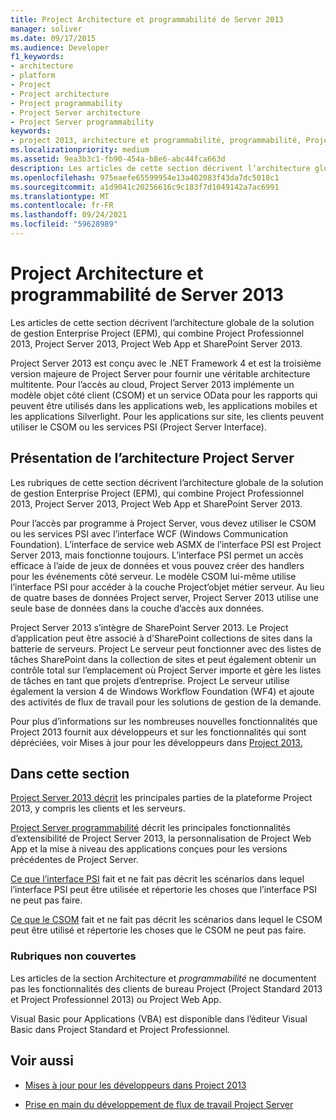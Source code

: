 ```yaml
---
title: Project Architecture et programmabilité de Server 2013
manager: soliver
ms.date: 09/17/2015
ms.audience: Developer
f1_keywords:
- architecture
- platform
- Project
- Project architecture
- Project programmability
- Project Server architecture
- Project Server programmability
keywords:
- project 2013, architecture et programmabilité, programmabilité, Project Server,Project 2013, avantages pour EPM, Architecture et Project Server
ms.localizationpriority: medium
ms.assetid: 9ea3b3c1-fb90-454a-b8e6-abc44fca663d
description: Les articles de cette section décrivent l’architecture globale de la solution de gestion Enterprise Project (EPM), qui combine Project Professionnel 2013, Project Server 2013, Project Web App et SharePoint Server 2013.
ms.openlocfilehash: 975eaefe65599954e13a402083f43da7dc5018c1
ms.sourcegitcommit: a1d9041c20256616c9c183f7d1049142a7ac6991
ms.translationtype: MT
ms.contentlocale: fr-FR
ms.lasthandoff: 09/24/2021
ms.locfileid: "59628989"
---
```

# <a name="project-server-2013-architecture-and-programmability"></a>Project Architecture et programmabilité de Server 2013

Les articles de cette section décrivent l’architecture globale de la solution de gestion Enterprise Project (EPM), qui combine Project Professionnel 2013, Project Server 2013, Project Web App et SharePoint Server 2013.
  
Project Server 2013 est conçu avec le .NET Framework 4 et est la troisième version majeure de Project Server pour fournir une véritable architecture multitente. Pour l’accès au cloud, Project Server 2013 implémente un modèle objet côté client (CSOM) et un service OData pour les rapports qui peuvent être utilisés dans les applications web, les applications mobiles et les applications Silverlight. Pour les applications sur site, les clients peuvent utiliser le CSOM ou les services PSI (Project Server Interface). 
  
## <a name="introduction-to-project-server-architecture"></a>Présentation de l’architecture Project Server

Les rubriques de cette section décrivent l’architecture globale de la solution de gestion Enterprise Project (EPM), qui combine Project Professionnel 2013, Project Server 2013, Project Web App et SharePoint Server 2013.
  
Pour l’accès par programme à Project Server, vous devez utiliser le CSOM ou les services PSI avec l’interface WCF (Windows Communication Foundation). L’interface de service web ASMX de l’interface PSI est Project Server 2013, mais fonctionne toujours. L’interface PSI permet un accès efficace à l’aide de jeux de données et vous pouvez créer des handlers pour les événements côté serveur. Le modèle CSOM lui-même utilise l’interface PSI pour accéder à la couche Project’objet métier serveur. Au lieu de quatre bases de données Project server, Project Server 2013 utilise une seule base de données dans la couche d’accès aux données.
  
Project Server 2013 s’intègre de SharePoint Server 2013. Le Project d’application peut être associé à d’SharePoint collections de sites dans la batterie de serveurs. Project Le serveur peut fonctionner avec des listes de tâches SharePoint dans la collection de sites et peut également obtenir un contrôle total sur l’emplacement où Project Server importe et gère les listes de tâches en tant que projets d’entreprise. Project Le serveur utilise également la version 4 de Windows Workflow Foundation (WF4) et ajoute des activités de flux de travail pour les solutions de gestion de la demande.
  
Pour plus d’informations sur les nombreuses nouvelles fonctionnalités que Project 2013 fournit aux développeurs et sur les fonctionnalités qui sont dépréciées, voir Mises à jour pour les développeurs dans [Project 2013.](updates-for-developers-in-project-2013.md)
  
## <a name="in-this-section"></a>Dans cette section

[Project Server 2013 décrit](project-server-2013-architecture.md) les principales parties de la plateforme Project 2013, y compris les clients et les serveurs. 
  
[Project Server programmabilité](project-server-programmability.md) décrit les principales fonctionnalités d’extensibilité de Project Server 2013, la personnalisation de Project Web App et la mise à niveau des applications conçues pour les versions précédentes de Project Server. 
  
[Ce que l’interface PSI](what-the-psi-does-and-does-not-do.md) fait et ne fait pas décrit les scénarios dans lequel l’interface PSI peut être utilisée et répertorie les choses que l’interface PSI ne peut pas faire. 
  
[Ce que le CSOM](what-the-csom-does-and-does-not-do.md) fait et ne fait pas décrit les scénarios dans lequel le CSOM peut être utilisé et répertorie les choses que le CSOM ne peut pas faire. 
  
### <a name="topics-not-covered"></a>Rubriques non couvertes

Les articles de la section Architecture et *programmabilité* ne documentent pas les fonctionnalités des clients de bureau Project (Project Standard 2013 et Project Professionnel 2013) ou Project Web App. 
  
Visual Basic pour Applications (VBA) est disponible dans l’éditeur Visual Basic dans Project Standard et Project Professionnel.
  
## <a name="see-also"></a>Voir aussi
<a name="bk_addresources"> </a>

- [Mises à jour pour les développeurs dans Project 2013](updates-for-developers-in-project-2013.md)
    
- [Prise en main du développement de flux de travail Project Server](getting-started-developing-project-server-workflows.md)
    

